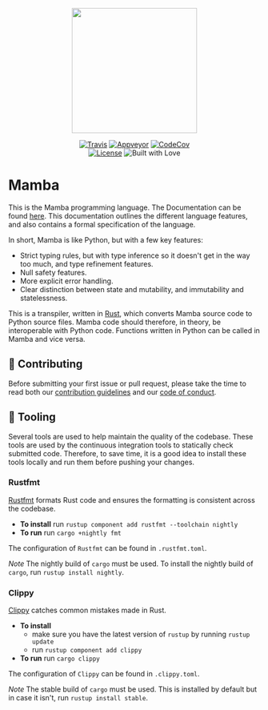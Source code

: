 <p align="center">
    <img src="image/logo_medium.png" height="250">
</p>

<p align="center">
    <a href="https://travis-ci.org/JSAbrahams/mamba"><img src="https://img.shields.io/travis/JSAbrahams/mamba/master.svg?style=for-the-badge&logo=travis" alt="Travis"/></a>
    <a href="https://ci.appveyor.com/project/JSAbrahams/mamba"><img src="https://img.shields.io/appveyor/ci/JSAbrahams/mamba/master.svg?style=for-the-badge&logo=appveyor" alt="Appveyor"/></a>
    <a href="https://codecov.io/gh/JSAbrahams/mamba"><img src="https://img.shields.io/codecov/c/github/JSAbrahams/mamba.svg?style=for-the-badge&logo=codecov" alt="CodeCov"/></a>
    <br>
    <a href="https://github.com/JSAbrahams/mamba/blob/master/LICENSE"><img src="https://img.shields.io/github/license/JSAbrahams/mamba.svg?style=for-the-badge" alt="License"/></a>
    <img src="https://img.shields.io/badge/Built%20with-%E2%99%A5-red.svg?style=for-the-badge" alt="Built with Love"/>
</p>

# Mamba

This is the Mamba programming language. 
The Documentation can be found [here](https://joelabrahams.nl/mamba_doc).
This documentation outlines the different language features, and also contains a formal specification of the language.

In short, Mamba is like Python, but with a few key features:
- Strict typing rules, but with type inference so it doesn't get in the way too much, and type refinement features.
- Null safety features.
- More explicit error handling.
- Clear distinction between state and mutability, and immutability and statelessness.

This is a transpiler, written in [Rust](https://www.rust-lang.org/), which converts Mamba source code to Python source files.
Mamba code should therefore, in theory, be interoperable with Python code.
Functions written in Python can be called in Mamba and vice versa.

## 👥 Contributing

Before submitting your first issue or pull request, please take the time to read both our [contribution guidelines](CONTRIBUTING.md) and our [code of conduct](CODE_OF_CONDUCT.md).

## 🔨 Tooling

Several tools are used to help maintain the quality of the codebase.
These tools are used by the continuous integration tools to statically check submitted code.
Therefore, to save time, it is a good idea to install these tools locally and run them before pushing your changes.

### Rustfmt

[Rustfmt](https://github.com/rust-lang/rustfmt) formats Rust code and ensures the formatting is consistent across the codebase.

- **To install** run `rustup component add rustfmt --toolchain nightly`
- **To run** run `cargo +nightly fmt`

The configuration of `Rustfmt` can be found in `.rustfmt.toml`.

*Note* The nightly build of `cargo` must be used.
To install the nightly build of `cargo`, run `rustup install nightly`.

### Clippy

[Clippy](https://github.com/rust-lang/rust-clippy) catches common mistakes made in Rust.

- **To install** 
    - make sure you have the latest version of `rustup` by running `rustup update`
    - run `rustup component add clippy`
- **To run** run `cargo clippy`

The configuration of `Clippy` can be found in `.clippy.toml`.

*Note* The stable build of `cargo` must be used.
This is installed by default but in case it isn't, run `rustup install stable`.
